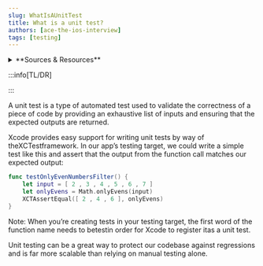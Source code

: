 ```yaml
---
slug: WhatIsAUnitTest
title: What is a unit test?
authors: [ace-the-ios-interview]
tags: [testing]
---
```


<details>
  <summary>**Sources & Resources**</summary>

  **Main Source:** [Ace the iOS Interview](https://aryamansharda.gumroad.com/l/tcvck)

  **Additional Sources:**

  **Further Reading:**

</details>

:::info[TL/DR]

:::

A unit test is a type of automated test used to validate the correctness of a piece of code by providing an exhaustive list of inputs and ensuring that the expected outputs are returned.

Xcode provides easy support for writing unit tests by way of theXCTestframework. In our app’s testing target, we could write a simple test like this and assert that the output from the function call matches our expected output:
```swift
func testOnlyEvenNumbersFilter() {
    let input = [ 2 , 3 , 4 , 5 , 6 , 7 ]
    let onlyEvens = Math.onlyEvens(input)
    XCTAssertEqual([ 2 , 4 , 6 ], onlyEvens)
}
```
Note: When you’re creating tests in your testing target, the first word of the function name needs to betestin order for Xcode to register itas a unit test.

Unit testing can be a great way to protect our codebase against regressions and is far more scalable than relying on manual testing alone.
